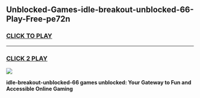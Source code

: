 
## Unblocked-Games-idle-breakout-unblocked-66-Play-Free-pe72n
<h3>
<a href="https://premium76.site?title=idle-breakout-unblocked-66&ref=23A">CLICK TO PLAY</a></h3>
<hr>

<h3>
<a href="https://premium76.site?title=idle-breakout-unblocked-66&ref=23A">CLICK 2 PLAY</a>
  
</h3>

<a href="https://premium76.site?title=idle-breakout-unblocked-66&ref=23A"><img src="https://clearcache.store/games.png"></a>


**idle-breakout-unblocked-66 games unblocked: Your Gateway to Fun and Accessible Online Gaming**
